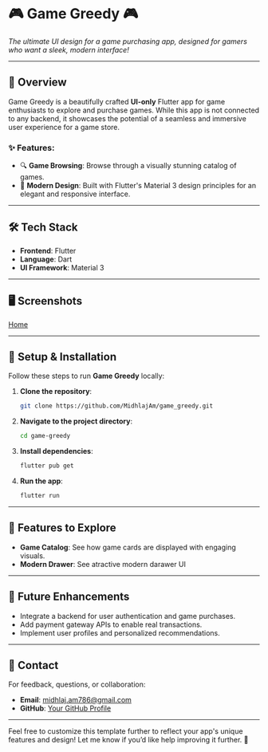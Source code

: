 # 🎮 **Game Greedy** 🎮  
_The ultimate UI design for a game purchasing app, designed for gamers who want a sleek, modern interface!_

---

## 🚀 **Overview**  
Game Greedy is a beautifully crafted **UI-only** Flutter app for game enthusiasts to explore and purchase games. While this app is not connected to any backend, it showcases the potential of a seamless and immersive user experience for a game store.  

### ✨ **Features**:  
- 🔍 **Game Browsing**: Browse through a visually stunning catalog of games.
- 🎨 **Modern Design**: Built with Flutter's Material 3 design principles for an elegant and responsive interface.  

---

## 🛠️ **Tech Stack**  
- **Frontend**: Flutter  
- **Language**: Dart  
- **UI Framework**: Material 3  

---

## 🖥️ **Screenshots**  
[Home](https://github.com/MidhlajAm/my-projrct-assets/blob/main/Screenshot_20250123_195130.png?raw=true)  

---

## 🔧 **Setup & Installation**  

Follow these steps to run **Game Greedy** locally:  

1. **Clone the repository**:  
   ```bash  
   git clone https://github.com/MidhlajAm/game_greedy.git  
   ```  
2. **Navigate to the project directory**:  
   ```bash  
   cd game-greedy  
   ```  
3. **Install dependencies**:  
   ```bash  
   flutter pub get  
   ```  
4. **Run the app**:  
   ```bash  
   flutter run  
   ```  

---

## 🎨 **Features to Explore**  

- **Game Catalog**: See how game cards are displayed with engaging visuals.
- **Modern Drawer**: See atractive modern darawer UI
---

## 🚧 **Future Enhancements**  
- Integrate a backend for user authentication and game purchases.  
- Add payment gateway APIs to enable real transactions.  
- Implement user profiles and personalized recommendations.  

---

## 📧 **Contact**  
For feedback, questions, or collaboration:  
- **Email**: [midhlaj.am786@gmail.com](mailto:midhlaj.am786@gmail.com)  
- **GitHub**: [Your GitHub Profile](https://github.com/MidhlajAm)  

---

Feel free to customize this template further to reflect your app's unique features and design! Let me know if you’d like help improving it further. 🚀
